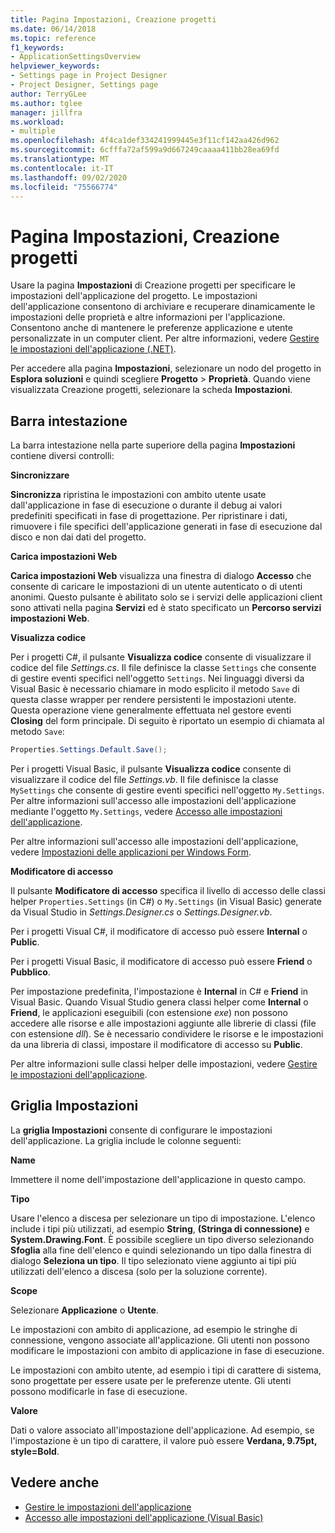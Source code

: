 ```yaml
---
title: Pagina Impostazioni, Creazione progetti
ms.date: 06/14/2018
ms.topic: reference
f1_keywords:
- ApplicationSettingsOverview
helpviewer_keywords:
- Settings page in Project Designer
- Project Designer, Settings page
author: TerryGLee
ms.author: tglee
manager: jillfra
ms.workload:
- multiple
ms.openlocfilehash: 4f4ca1def334241999445e3f11cf142aa426d962
ms.sourcegitcommit: 6cfffa72af599a9d667249caaaa411bb28ea69fd
ms.translationtype: MT
ms.contentlocale: it-IT
ms.lasthandoff: 09/02/2020
ms.locfileid: "75566774"
---
```

# <a name="settings-page-project-designer"></a>Pagina Impostazioni, Creazione progetti

Usare la pagina **Impostazioni** di Creazione progetti per specificare le impostazioni dell'applicazione del progetto. Le impostazioni dell'applicazione consentono di archiviare e recuperare dinamicamente le impostazioni delle proprietà e altre informazioni per l'applicazione. Consentono anche di mantenere le preferenze applicazione e utente personalizzate in un computer client. Per altre informazioni, vedere [Gestire le impostazioni dell'applicazione (.NET)](../managing-application-settings-dotnet.md).

Per accedere alla pagina **Impostazioni**, selezionare un nodo del progetto in **Esplora soluzioni** e quindi scegliere **Progetto** > **Proprietà**. Quando viene visualizzata Creazione progetti, selezionare la scheda **Impostazioni**.

## <a name="header-bar"></a>Barra intestazione

La barra intestazione nella parte superiore della pagina **Impostazioni** contiene diversi controlli:

**Sincronizzare**

**Sincronizza** ripristina le impostazioni con ambito utente usate dall'applicazione in fase di esecuzione o durante il debug ai valori predefiniti specificati in fase di progettazione. Per ripristinare i dati, rimuovere i file specifici dell'applicazione generati in fase di esecuzione dal disco e non dai dati del progetto.

**Carica impostazioni Web**

**Carica impostazioni Web** visualizza una finestra di dialogo **Accesso** che consente di caricare le impostazioni di un utente autenticato o di utenti anonimi. Questo pulsante è abilitato solo se i servizi delle applicazioni client sono attivati nella pagina **Servizi** ed è stato specificato un **Percorso servizi impostazioni Web**.

**Visualizza codice**

Per i progetti C#, il pulsante **Visualizza codice** consente di visualizzare il codice del file *Settings.cs*. Il file definisce la classe `Settings` che consente di gestire eventi specifici nell'oggetto `Settings`. Nei linguaggi diversi da Visual Basic è necessario chiamare in modo esplicito il metodo `Save` di questa classe wrapper per rendere persistenti le impostazioni utente. Questa operazione viene generalmente effettuata nel gestore eventi **Closing** del form principale. Di seguito è riportato un esempio di chiamata al metodo `Save`:

```csharp
Properties.Settings.Default.Save();
```

Per i progetti Visual Basic, il pulsante **Visualizza codice** consente di visualizzare il codice del file *Settings.vb*. Il file definisce la classe `MySettings` che consente di gestire eventi specifici nell'oggetto `My.Settings`. Per altre informazioni sull'accesso alle impostazioni dell'applicazione mediante l'oggetto `My.Settings`, vedere [Accesso alle impostazioni dell'applicazione](/dotnet/visual-basic/developing-apps/programming/app-settings/accessing-application-settings).

Per altre informazioni sull'accesso alle impostazioni dell'applicazione, vedere [Impostazioni delle applicazioni per Windows Form](/dotnet/framework/winforms/advanced/application-settings-for-windows-forms).

**Modificatore di accesso**

Il pulsante **Modificatore di accesso** specifica il livello di accesso delle classi helper `Properties.Settings` (in C#) o `My.Settings` (in Visual Basic) generate da Visual Studio in *Settings.Designer.cs* o *Settings.Designer.vb*.

Per i progetti Visual C#, il modificatore di accesso può essere **Internal** o **Public**.

Per i progetti Visual Basic, il modificatore di accesso può essere **Friend** o **Pubblico**.

Per impostazione predefinita, l'impostazione è **Internal** in C# e **Friend** in Visual Basic. Quando Visual Studio genera classi helper come **Internal** o **Friend**, le applicazioni eseguibili (con estensione *exe*) non possono accedere alle risorse e alle impostazioni aggiunte alle librerie di classi (file con estensione *dll*). Se è necessario condividere le risorse e le impostazioni da una libreria di classi, impostare il modificatore di accesso su **Public**.

Per altre informazioni sulle classi helper delle impostazioni, vedere [Gestire le impostazioni dell'applicazione](../managing-application-settings-dotnet.md).

## <a name="settings-grid"></a>Griglia Impostazioni

La **griglia Impostazioni** consente di configurare le impostazioni dell'applicazione. La griglia include le colonne seguenti:

**Name**

Immettere il nome dell'impostazione dell'applicazione in questo campo.

**Tipo**

Usare l'elenco a discesa per selezionare un tipo di impostazione. L'elenco include i tipi più utilizzati, ad esempio **String**, **(Stringa di connessione)** e **System.Drawing.Font**. È possibile scegliere un tipo diverso selezionando **Sfoglia** alla fine dell'elenco e quindi selezionando un tipo dalla finestra di dialogo **Seleziona un tipo**. Il tipo selezionato viene aggiunto ai tipi più utilizzati dell'elenco a discesa (solo per la soluzione corrente).

**Scope**

Selezionare **Applicazione** o **Utente**.

Le impostazioni con ambito di applicazione, ad esempio le stringhe di connessione, vengono associate all'applicazione. Gli utenti non possono modificare le impostazioni con ambito di applicazione in fase di esecuzione.

Le impostazioni con ambito utente, ad esempio i tipi di carattere di sistema, sono progettate per essere usate per le preferenze utente. Gli utenti possono modificarle in fase di esecuzione.

**Valore**

Dati o valore associato all'impostazione dell'applicazione. Ad esempio, se l'impostazione è un tipo di carattere, il valore può essere **Verdana, 9.75pt, style=Bold**.

## <a name="see-also"></a>Vedere anche

- [Gestire le impostazioni dell'applicazione](../managing-application-settings-dotnet.md)
- [Accesso alle impostazioni dell'applicazione (Visual Basic)](/dotnet/visual-basic/developing-apps/programming/app-settings/accessing-application-settings)
